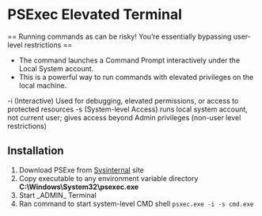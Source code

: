 # PSExec Elevated Terminal

== Running commands as  can be risky! You’re essentially bypassing user-level restrictions ==

- The command  launches a Command Prompt interactively under the Local System account. 
- This is a powerful way to run commands with elevated privileges on the local machine.

-i (Interactive) Used for debugging, elevated permissions, or access to protected resources
-s (System-level Access) runs local system account, not current user; gives access beyond Admin privileges (non-user level restrictions)

## Installation
1. Download PSExe from [Sysinternal](https://learn.microsoft.com/en-us/sysinternals/downloads/psexec) site
2. Copy executable to any environment variable directory 
    **C:\Windows\System32\psexec.exe**
3. Start \_ADMIN\_ Terminal
4. Ran command to start system-level CMD shell
`psxec.exe -i -s cmd.exe`


